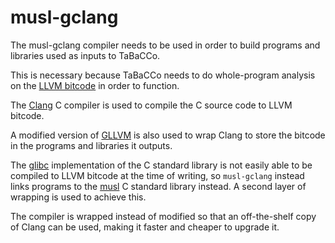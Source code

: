 # musl-gclang

The musl-gclang compiler needs to be used in order to build programs and libraries used as inputs to TaBaCCo.

This is necessary because TaBaCCo needs to do whole-program analysis on the [LLVM bitcode] in order to function.

The [Clang] C compiler is used to compile the C source code to LLVM bitcode.

A modified version of [GLLVM] is also used to wrap Clang to store the bitcode in the programs and libraries it outputs.

The [glibc] implementation of the C standard library is not easily able to be compiled to LLVM bitcode at the time of writing, so `musl-gclang` instead links programs to the [musl] C standard library instead.
A second layer of wrapping is used to achieve this.

The compiler is wrapped instead of modified so that an off-the-shelf copy of Clang can be used, making it faster and cheaper to upgrade it.

[LLVM bitcode]: https://releases.llvm.org/12.0.1/docs/BitCodeFormat.html
[Clang]: https://clang.llvm.org/
[GLLVM]: https://github.com/SRI-CSL/gllvm
[glibc]: https://www.gnu.org/software/libc/
[musl]: https://musl.libc.org/
